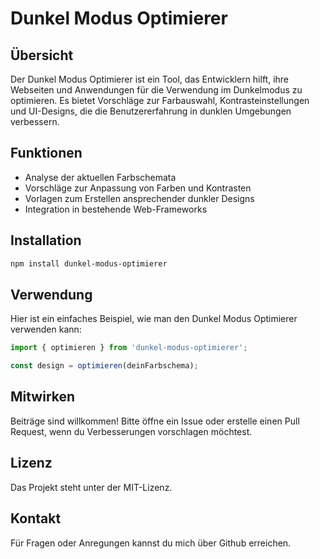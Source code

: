 # Dunkel Modus Optimierer

## Übersicht
Der Dunkel Modus Optimierer ist ein Tool, das Entwicklern hilft, ihre Webseiten und Anwendungen für die Verwendung im Dunkelmodus zu optimieren. Es bietet Vorschläge zur Farbauswahl, Kontrasteinstellungen und UI-Designs, die die Benutzererfahrung in dunklen Umgebungen verbessern.

## Funktionen
- Analyse der aktuellen Farbschemata
- Vorschläge zur Anpassung von Farben und Kontrasten
- Vorlagen zum Erstellen ansprechender dunkler Designs
- Integration in bestehende Web-Frameworks

## Installation
```bash
npm install dunkel-modus-optimierer
```

## Verwendung
Hier ist ein einfaches Beispiel, wie man den Dunkel Modus Optimierer verwenden kann:
```javascript
import { optimieren } from 'dunkel-modus-optimierer';

const design = optimieren(deinFarbschema);
```

## Mitwirken
Beiträge sind willkommen! Bitte öffne ein Issue oder erstelle einen Pull Request, wenn du Verbesserungen vorschlagen möchtest.

## Lizenz
Das Projekt steht unter der MIT-Lizenz.

## Kontakt
Für Fragen oder Anregungen kannst du mich über Github erreichen.